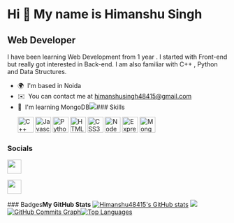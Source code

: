 Hi 👋 My name is Himanshu Singh
===============================

Web Developer
-------------

I have been learning Web Development from 1 year . I started with Front-end but really got interested in Back-end. I am also familiar with C++ , Python and Data Structures.

*   🌍  I'm based in Noida
*   ✉️  You can contact me at [himanshusingh48415@gmail.com](mailto:himanshusingh48415@gmail.com)
*   🧠  I'm learning MongoDB<a href="https://www.github.com/Himanshu48415" target="_blank" rel="noreferrer"><img
                  src="https://img.shields.io/github/followers/Himanshu48415?logo=github&style=for-the-badge&color=a855f7&labelColor=1c1917" /></a>### Skills<p align="left">
<a href="https://docs.microsoft.com/en-us/cpp/?view=msvc-170" target="_blank" rel="noreferrer"><img src="https://raw.githubusercontent.com/danielcranney/readme-generator/main/public/icons/skills/cplusplus-colored.svg" width="36" height="36" alt="C++" /></a>
<a href="https://developer.mozilla.org/en-US/docs/Web/JavaScript" target="_blank" rel="noreferrer"><img src="https://raw.githubusercontent.com/danielcranney/readme-generator/main/public/icons/skills/javascript-colored.svg" width="36" height="36" alt="Javascript" /></a>
<a href="https://www.python.org/" target="_blank" rel="noreferrer"><img src="https://raw.githubusercontent.com/danielcranney/readme-generator/main/public/icons/skills/python-colored.svg" width="36" height="36" alt="Python" /></a>
<a href="https://developer.mozilla.org/en-US/docs/Glossary/HTML5" target="_blank" rel="noreferrer"><img src="https://raw.githubusercontent.com/danielcranney/readme-generator/main/public/icons/skills/html5-colored.svg" width="36" height="36" alt="HTML5" /></a>
<a href="https://www.w3.org/TR/CSS/#css" target="_blank" rel="noreferrer"><img src="https://raw.githubusercontent.com/danielcranney/readme-generator/main/public/icons/skills/css3-colored.svg" width="36" height="36" alt="CSS3" /></a>
<a href="https://nodejs.org/en/" target="_blank" rel="noreferrer"><img src="https://raw.githubusercontent.com/danielcranney/readme-generator/main/public/icons/skills/nodejs-colored.svg" width="36" height="36" alt="NodeJS" /></a>
<a href="https://expressjs.com/" target="_blank" rel="noreferrer"><img src="https://raw.githubusercontent.com/danielcranney/readme-generator/main/public/icons/skills/express-colored.svg" width="36" height="36" alt="Express" /></a>
<a href="https://www.mongodb.com/" target="_blank" rel="noreferrer"><img src="https://raw.githubusercontent.com/danielcranney/readme-generator/main/public/icons/skills/mongodb-colored.svg" width="36" height="36" alt="MongoDB" /></a></p>
                    
### Socials


<p align="left">
                          
<a href="https://www.github.com/Himanshu48415" target="_blank" rel="noreferrer"><img src="https://raw.githubusercontent.com/danielcranney/readme-generator/main/public/icons/socials/github.svg" width="32" height="32" /></a>
                          
<a href="https://www.linkedin.com/in/himanshu-singh-876832222" target="_blank" rel="noreferrer"><img src="https://raw.githubusercontent.com/danielcranney/readme-generator/main/public/icons/socials/linkedin.svg" width="32" height="32" /></a></p>### Badges<b>My GitHub Stats</b>
<a href="http://www.github.com/Himanshu48415"><img src="https://github-readme-stats.vercel.app/api?username=Himanshu48415&show_icons=true&hide=&count_private=true&title_color=22c55e&text_color=f97316&icon_color=a855f7&bg_color=1c1917&hide_border=true&show_icons=true" alt="Himanshu48415's GitHub stats" /></a>
<a href="http://www.github.com/Himanshu48415"><img src="https://github-readme-streak-stats.herokuapp.com/?user=Himanshu48415&stroke=f97316&background=1c1917&ring=22c55e&fire=22c55e&currStreakNum=f97316&currStreakLabel=22c55e&sideNums=f97316&sideLabels=f97316&dates=f97316&hide_border=true" /></a>
<a href="http://www.github.com/Himanshu48415"><img src="https://activity-graph.herokuapp.com/graph?username=Himanshu48415&bg_color=1c1917&color=f97316&line=a855f7&point=f97316&area_color=1c1917&area=true&hide_border=true&custom_title=GitHub%20Commits%20Graph" alt="GitHub Commits Graph" /></a><a href="https://github.com/Himanshu48415" align="left"><img src="https://github-readme-stats.vercel.app/api/top-langs/?username=Himanshu48415&langs_count=10&title_color=22c55e&text_color=f97316&icon_color=a855f7&bg_color=1c1917&hide_border=true&locale=en&custom_title=Top%20%Languages" alt="Top Languages" /></a>
